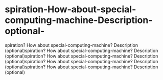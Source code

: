 # spiration-How-about-special-computing-machine-Description-optional-
spiration? How about special-computing-machine?  Description (optional)spiration? How about special-computing-machine?  Description (optional)spiration? How about special-computing-machine?  Description (optional)spiration? How about special-computing-machine?  Description (optional)spiration? How about special-computing-machine?  Description (optional)
